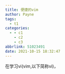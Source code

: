 ```yaml
---
title: 便捷的vim
author: Payne
tags:
  - t1
categories:
  - - c1
    - c2
    - c3
abbrlink: 51023491
date: 2021-10-15 18:32:47
---
```


在学习vi(vim,以下简称vi)，

